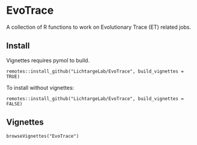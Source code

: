 # EvoTrace
A collection of R functions to work on Evolutionary Trace (ET) related jobs.

## Install
Vignettes requires pymol to build.
```
remotes::install_github("LichtargeLab/EvoTrace", build_vignettes = TRUE)
```

To install without vignettes:
```
remotes::install_github("LichtargeLab/EvoTrace", build_vignettes = FALSE)
```

## Vignettes
```
browseVignettes("EvoTrace")
```

